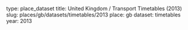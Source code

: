 type: place_dataset
title: United Kingdom / Transport Timetables (2013)
slug: places/gb/datasets/timetables/2013
place: gb
dataset: timetables
year: 2013
